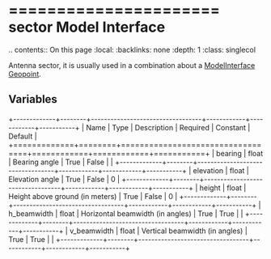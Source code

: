 

======================
sector Model Interface
======================

.. contents:: On this page
    :local:
    :backlinks: none
    :depth: 1
    :class: singlecol

Antenna sector, it is usually used in a combination about a [ModelInterface Geopoint](geopoint.md).

Variables
---------

+-------------+--------+----------------------------------+------------+------------+-----------+
| Name        | Type   | Description                      | Required   | Constant   | Default   |
+=============+========+==================================+============+============+===========+
| bearing     | float  | Bearing angle                    | True       | False      |           |
+-------------+--------+----------------------------------+------------+------------+-----------+
| elevation   | float  | Elevation angle                  | True       | False      | 0         |
+-------------+--------+----------------------------------+------------+------------+-----------+
| height      | float  | Height above ground (in meters)  | True       | False      | 0         |
+-------------+--------+----------------------------------+------------+------------+-----------+
| h_beamwidth | float  | Horizontal beamwidth (in angles) | True       | True       |           |
+-------------+--------+----------------------------------+------------+------------+-----------+
| v_beamwidth | float  | Vertical beamwidth (in angles)   | True       | True       |           |
+-------------+--------+----------------------------------+------------+------------+-----------+
